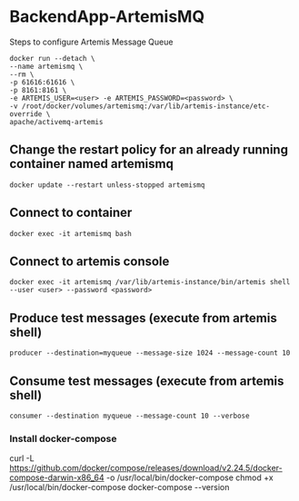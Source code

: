 # BackendApp-ArtemisMQ
Steps to configure Artemis Message Queue

```
docker run --detach \
--name artemismq \
--rm \
-p 61616:61616 \
-p 8161:8161 \
-e ARTEMIS_USER=<user> -e ARTEMIS_PASSWORD=<password> \
-v /root/docker/volumes/artemismq:/var/lib/artemis-instance/etc-override \
apache/activemq-artemis
```
## Change the restart policy for an already running container named artemismq
`docker update --restart unless-stopped artemismq`

## Connect to container
`docker exec -it artemismq bash`

## Connect to artemis console
`docker exec -it artemismq /var/lib/artemis-instance/bin/artemis shell --user <user> --password <password>`

## Produce test messages (execute from artemis shell)
`producer --destination=myqueue --message-size 1024 --message-count 10`

## Consume test messages (execute from artemis shell)
`consumer --destination myqueue --message-count 10 --verbose`

### Install docker-compose
curl -L https://github.com/docker/compose/releases/download/v2.24.5/docker-compose-darwin-x86_64 -o /usr/local/bin/docker-compose
chmod +x /usr/local/bin/docker-compose
docker-compose --version
